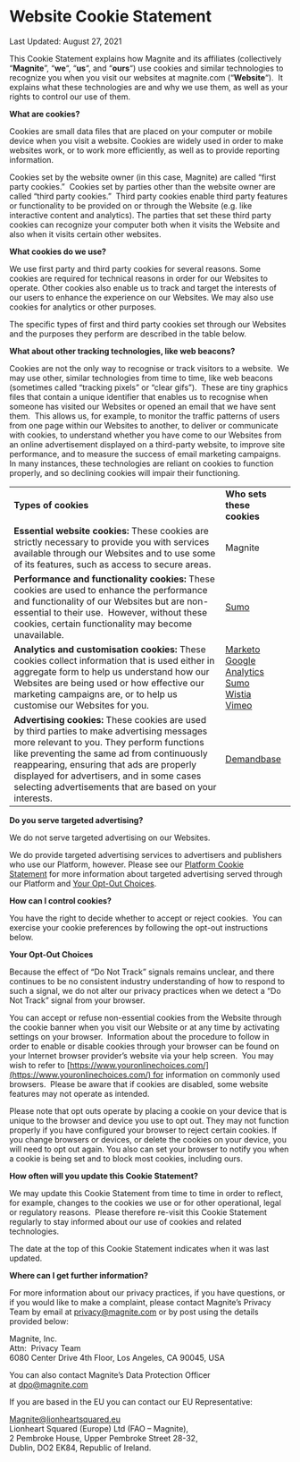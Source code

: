 Website Cookie Statement
========================

Last Updated: August 27, 2021

This Cookie Statement explains how Magnite and its affiliates (collectively “**Magnite**”, “**we**“, “**us**“, and “**ours**“) use cookies and similar technologies to recognize you when you visit our websites at magnite.com (“**Website**“).  It explains what these technologies are and why we use them, as well as your rights to control our use of them.

**What are cookies?**

Cookies are small data files that are placed on your computer or mobile device when you visit a website. Cookies are widely used in order to make websites work, or to work more efficiently, as well as to provide reporting information.

Cookies set by the website owner (in this case, Magnite) are called “first party cookies.”  Cookies set by parties other than the website owner are called “third party cookies.”  Third party cookies enable third party features or functionality to be provided on or through the Website (e.g. like interactive content and analytics). The parties that set these third party cookies can recognize your computer both when it visits the Website and also when it visits certain other websites.

**What cookies do we use?**

We use first party and third party cookies for several reasons. Some cookies are required for technical reasons in order for our Websites to operate. Other cookies also enable us to track and target the interests of our users to enhance the experience on our Websites. We may also use cookies for analytics or other purposes.

The specific types of first and third party cookies set through our Websites and the purposes they perform are described in the table below.

**What about other tracking technologies, like web beacons?**

Cookies are not the only way to recognise or track visitors to a website.  We may use other, similar technologies from time to time, like web beacons (sometimes called “tracking pixels” or “clear gifs”).  These are tiny graphics files that contain a unique identifier that enables us to recognise when someone has visited our Websites or opened an email that we have sent them.  This allows us, for example, to monitor the traffic patterns of users from one page within our Websites to another, to deliver or communicate with cookies, to understand whether you have come to our Websites from an online advertisement displayed on a third-party website, to improve site performance, and to measure the success of email marketing campaigns.  In many instances, these technologies are reliant on cookies to function properly, and so declining cookies will impair their functioning.

|     |     |
| --- | --- |
| **Types of cookies** | **Who sets these cookies** |
| **Essential website cookies:** These cookies are strictly necessary to provide you with services available through our Websites and to use some of its features, such as access to secure areas. | Magnite |
| **Performance and functionality cookies:** These cookies are used to enhance the performance and functionality of our Websites but are non-essential to their use.  However, without these cookies, certain functionality may become unavailable. | [Sumo](https://sumo.com/tos) |
| **Analytics and customisation cookies:** These cookies collect information that is used either in aggregate form to help us understand how our Websites are being used or how effective our marketing campaigns are, or to help us customise our Websites for you. | [Marketo](https://documents.marketo.com/legal/privacy/)  <br>[Google Analytics](https://policies.google.com/privacy?hl=en_US%5C)  <br>[Sumo](https://sumo.com/tos)  <br>[Wistia](https://wistia.com/privacy)  <br>[Vimeo](https://vimeo.com/privacy) |
| **Advertising cookies:** These cookies are used by third parties to make advertising messages more relevant to you. They perform functions like preventing the same ad from continuously reappearing, ensuring that ads are properly displayed for advertisers, and in some cases selecting advertisements that are based on your interests. | [Demandbase](https://www.demandbase.com/privacy-policy/) |

**Do you serve targeted advertising?**

We do not serve targeted advertising on our Websites. 

We do provide targeted advertising services to advertisers and publishers who use our Platform, however. Please see our [Platform Cookie Statement](https://www.magnite.com/legal/platform-cookie-statement/) for more information about targeted advertising served through our Platform and [Your Opt-Out Choices](https://www.magnite.com/legal/platform-cookie-statement/#Your-Opt-Out-Choices).

**How can I control cookies?**

You have the right to decide whether to accept or reject cookies.  You can exercise your cookie preferences by following the opt-out instructions below.

**Your Opt-Out Choices**

Because the effect of “Do Not Track” signals remains unclear, and there continues to be no consistent industry understanding of how to respond to such a signal, we do not alter our privacy practices when we detect a “Do Not Track” signal from your browser.

You can accept or refuse non-essential cookies from the Website through the cookie banner when you visit our Website or at any time by activating settings on your browser.  Information about the procedure to follow in order to enable or disable cookies through your browser can be found on your Internet browser provider’s website via your help screen.  You may wish to refer to [https://www.youronlinechoices.com/](https://www.youronlinechoices.com/) for information on commonly used browsers.  Please be aware that if cookies are disabled, some website features may not operate as intended.

Please note that opt outs operate by placing a cookie on your device that is unique to the browser and device you use to opt out. They may not function properly if you have configured your browser to reject certain cookies. If you change browsers or devices, or delete the cookies on your device, you will need to opt out again. You also can set your browser to notify you when a cookie is being set and to block most cookies, including ours.

**How often will you update this Cookie Statement?**

We may update this Cookie Statement from time to time in order to reflect, for example, changes to the cookies we use or for other operational, legal or regulatory reasons.  Please therefore re-visit this Cookie Statement regularly to stay informed about our use of cookies and related technologies.

The date at the top of this Cookie Statement indicates when it was last updated.

**Where can I get further information?**

For more information about our privacy practices, if you have questions, or if you would like to make a complaint, please contact Magnite’s Privacy Team by email at [privacy@magnite.com](mailto:privacy@magnite.com) or by post using the details provided below:

Magnite, Inc.  
Attn:  Privacy Team  
6080 Center Drive 4th Floor, Los Angeles, CA 90045, USA

You can also contact Magnite’s Data Protection Officer at [dpo@magnite.com](mailto:dpo@magnite.com)

If you are based in the EU you can contact our EU Representative:

[Magnite@lionheartsquared.eu](mailto:Magnite@lionheartsquared.eu)    
Lionheart Squared (Europe) Ltd (FAO – Magnite),  
2 Pembroke House, Upper Pembroke Street 28-32,   
Dublin, DO2 EK84, Republic of Ireland.